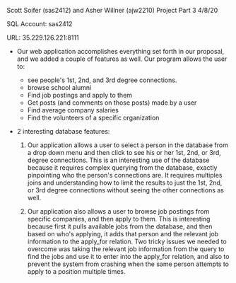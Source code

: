 
Scott Soifer (sas2412) and Asher Willner (ajw2210)
Project Part 3
4/8/20

SQL Account: sas2412

URL: 35.229.126.221:8111

- Our web application accomplishes everything set forth in our proposal, and we added a couple of features as well. Our program allows the user to: 
	- see people's 1st, 2nd, and 3rd degree connections. 
	- browse school alumni
	- Find job postings and apply to them
	- Get posts (and comments on those posts) made by a user
	- Find average company salaries
	- Find the volunteers of a specific organization

- 2 interesting database features:
	1. Our application allows a user to select a person in the database from a drop down menu and then click to see his or her 1st, 2nd, or 3rd, degree connections. This is an interesting use of the database because it requires complex querying from the database, exactly pinpointing who the person's connections are. It requires multiples joins and understanding how to limit the results to just the 1st, 2nd, or 3rd degree connections without seeing the other connections as well. 

	2. Our application also allows a user to browse job postings from specific companies, and then apply to them. This is interesting because first it pulls available jobs from the database, and then based on who's applying, it adds that person and the relevant job information to the apply_for relation. Two tricky issues we needed to overcome was taking the relevant job information from the query to find the jobs and use it to enter into the apply_for relation, and also to prevent the system from crashing when the same person attempts to apply to a position multiple times. 
